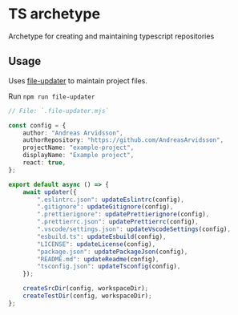 # TS archetype

Archetype for creating and maintaining typescript repositories

## Usage

Uses [file-updater](https://www.npmjs.com/package/file-updater) to maintain project files.

Run `npm run file-updater`

```ts
// File: `.file-updater.mjs`

const config = {
    author: "Andreas Arvidsson",
    authorRepository: "https://github.com/AndreasArvidsson",
    projectName: "example-project",
    displayName: "Example project",
    react: true,
};

export default async () => {
    await updater({
        ".eslintrc.json": updateEslintrc(config),
        ".gitignore": updateGitignore(config),
        ".prettierignore": updatePrettierignore(config),
        ".prettierrc.json": updatePrettierrc(config),
        ".vscode/settings.json": updateVscodeSettings(config),
        "esbuild.ts": updateEsbuild(config),
        "LICENSE": updateLicense(config),
        "package.json": updatePackageJson(config),
        "README.md": updateReadme(config),
        "tsconfig.json": updateTsconfig(config),
    });

    createSrcDir(config, workspaceDir);
    createTestDir(config, workspaceDir);
};
```
